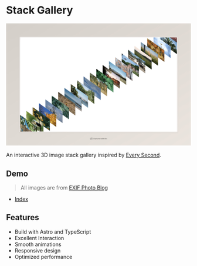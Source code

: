 # Stack Gallery

![stack-gallery](public/hero.jpeg)

An interactive 3D image stack gallery inspired by [Every Second](https://www.behance.net/gallery/80083153/Every-Second).

## Demo

> All images are from [EXIF Photo Blog](https://github.com/sambecker/exif-photo-blog)

- [Index](https://stack-gallery.vercel.app/)

## Features

- Build with Astro and TypeScript
- Excellent Interaction
- Smooth animations
- Responsive design
- Optimized performance
